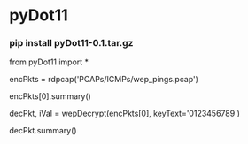 # pyDot11

### pip install pyDot11-0.1.tar.gz

from pyDot11 import *

encPkts = rdpcap('PCAPs/ICMPs/wep_pings.pcap')

encPkts[0].summary()

decPkt, iVal = wepDecrypt(encPkts[0], keyText='0123456789')

decPkt.summary()



